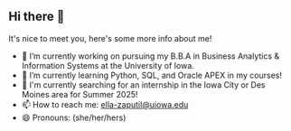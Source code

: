 ## Hi there 👋

It's nice to meet you, here's some more info about me!

- 🔭 I’m currently working on pursuing my B.B.A in Business Analytics & Information Systems at the University of Iowa.
- 🌱 I’m currently learning Python, SQL, and Oracle APEX in my courses!
- 👀 I'm currently searching for an internship in the Iowa City or Des Moines area for Summer 2025!
- 📫 How to reach me: ella-zaputil@uiowa.edu
- 😄 Pronouns: (she/her/hers)
